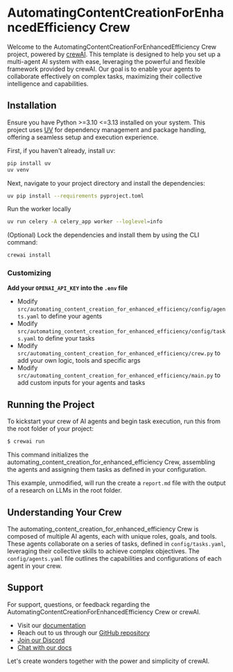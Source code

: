 # AutomatingContentCreationForEnhancedEfficiency Crew

Welcome to the AutomatingContentCreationForEnhancedEfficiency Crew project, powered by [crewAI](https://crewai.com). This template is designed to help you set up a multi-agent AI system with ease, leveraging the powerful and flexible framework provided by crewAI. Our goal is to enable your agents to collaborate effectively on complex tasks, maximizing their collective intelligence and capabilities.

## Installation

Ensure you have Python >=3.10 <=3.13 installed on your system. This project uses [UV](https://docs.astral.sh/uv/) for dependency management and package handling, offering a seamless setup and execution experience.

First, if you haven't already, install uv:

```bash
pip install uv
uv venv
```

Next, navigate to your project directory and install the dependencies:

```bash
uv pip install --requirements pyproject.toml
```

Run the worker locally

```bash
uv run celery -A celery_app worker --loglevel=info
```


(Optional) Lock the dependencies and install them by using the CLI command:
```bash
crewai install
```
### Customizing

**Add your `OPENAI_API_KEY` into the `.env` file**

- Modify `src/automating_content_creation_for_enhanced_efficiency/config/agents.yaml` to define your agents
- Modify `src/automating_content_creation_for_enhanced_efficiency/config/tasks.yaml` to define your tasks
- Modify `src/automating_content_creation_for_enhanced_efficiency/crew.py` to add your own logic, tools and specific args
- Modify `src/automating_content_creation_for_enhanced_efficiency/main.py` to add custom inputs for your agents and tasks

## Running the Project

To kickstart your crew of AI agents and begin task execution, run this from the root folder of your project:

```bash
$ crewai run
```

This command initializes the automating_content_creation_for_enhanced_efficiency Crew, assembling the agents and assigning them tasks as defined in your configuration.

This example, unmodified, will run the create a `report.md` file with the output of a research on LLMs in the root folder.

## Understanding Your Crew

The automating_content_creation_for_enhanced_efficiency Crew is composed of multiple AI agents, each with unique roles, goals, and tools. These agents collaborate on a series of tasks, defined in `config/tasks.yaml`, leveraging their collective skills to achieve complex objectives. The `config/agents.yaml` file outlines the capabilities and configurations of each agent in your crew.

## Support

For support, questions, or feedback regarding the AutomatingContentCreationForEnhancedEfficiency Crew or crewAI.
- Visit our [documentation](https://docs.crewai.com)
- Reach out to us through our [GitHub repository](https://github.com/joaomdmoura/crewai)
- [Join our Discord](https://discord.com/invite/X4JWnZnxPb)
- [Chat with our docs](https://chatg.pt/DWjSBZn)

Let's create wonders together with the power and simplicity of crewAI.
